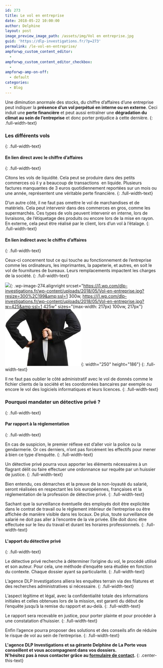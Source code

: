 ```yaml
---
id: 273
title: Le vol en entreprise
date: 2018-05-22 10:00:00
author: Delphine
layout: post
image_preview_image_path: /assets/img/Vol en entreprise.jpg
guid: 'https://dlp-investigations.fr/?p=273'
permalink: /le-vol-en-entreprise/
ampforwp_custom_content_editor:
  -
ampforwp_custom_content_editor_checkbox:
  -
ampforwp-amp-on-off:
  - default
categories:
  - Blog
---
```


Une diminution anormale des stocks, du chiffre d’affaires d’une entreprise peut indiquer la **pr&eacute;sence d’un vol perp&eacute;tu&eacute; en interne ou en externe**. Ceci induit une **perte financi&egrave;re** et peut aussi entra&icirc;ner une **d&eacute;gradation du climat au sein de l’entreprise** et donc porter pr&eacute;judice &agrave; cette derni&egrave;re.
{: .full-width-text}

### Les diff&eacute;rents vols
{: .full-width-text}

#### En lien direct avec le chiffre d’affaires
{: .full-width-text}

Citons les vols de liquidit&eacute;. Cela peut se produire dans des petits commerces o&ugrave; il y a beaucoup de transactions&nbsp; en liquide. Plusieurs factures manquantes de 3 euros quotidiennement report&eacute;es sur un mois ou une ann&eacute;e, repr&eacute;sentent une v&eacute;ritable perte financi&egrave;re.
{: .full-width-text}

D’un autre c&ocirc;t&eacute;, il ne faut pas omettre le vol de marchandises et de mat&eacute;riels. Cela peut intervenir dans des commerces en gros, comme les supermarch&eacute;s. Ces types de vols peuvent intervenir en interne, lors de livraisons, de l’&eacute;tiquetage des produits ou encore lors de la mise en rayon. En externe, cela peut &ecirc;tre r&eacute;alis&eacute; par le client, lors d’un vol &agrave; l’&eacute;talage.
{: .full-width-text}

#### En lien indirect avec le chiffre d’affaires
{: .full-width-text}

Ceux-ci concernent tout ce qui touche au fonctionnement de l’entreprise comme les ordinateurs, les imprimantes, la papeterie, et autres, en soit le vol de fournitures de bureaux. Leurs remplacements impactent les charges de la soci&eacute;t&eacute;.
{: .full-width-text}

![](https://i0.wp.com/dlp-investigations.fr/wp-content/uploads/2018/05/Vol-en-entreprise-300x199.jpg?resize=217%2C144&amp;ssl=1){: .wp-image-274.alignright srcset="https://i1.wp.com/dlp-investigations.fr/wp-content/uploads/2018/05/Vol-en-entreprise.jpg?resize=300%2C199&amp;ssl=1 300w, https://i1.wp.com/dlp-investigations.fr/wp-content/uploads/2018/05/Vol-en-entreprise.jpg?w=425&amp;ssl=1 425w" sizes="(max-width: 217px) 100vw, 217px"}![](/uploads/couteau-dans-le-dos.jpg){: width="250" height="186"}
{: .full-width-text}

Il ne faut pas oublier le c&ocirc;t&eacute; administratif avec le vol de donn&eacute;s comme le fichier clients de la soci&eacute;t&eacute; et les coordonn&eacute;es bancaires par exemple ou encore le vol des logiciels informatiques et leurs licences.
{: .full-width-text}

### Pourquoi mandater un d&eacute;tective priv&eacute; ?
{: .full-width-text}

#### Par rapport &agrave; la r&eacute;glementation
{: .full-width-text}

En cas de suspicion, le premier r&eacute;flexe est d’aller voir la police ou la gendarmerie. Or ces derniers, n’ont pas forc&eacute;ment les effectifs pour mener &agrave; bien ce type d’enqu&ecirc;te.
{: .full-width-text}

Un d&eacute;tective priv&eacute; pourra vous apporter les &eacute;l&eacute;ments n&eacute;cessaires &agrave; un flagrant d&eacute;lit ou faire effectuer une ordonnance sur requ&ecirc;te par un huissier de justice.
{: .full-width-text}

Bien entendu, ces d&eacute;marches et la preuve de la non-loyaut&eacute; du salari&eacute;, seront r&eacute;alis&eacute;es en respectant les lois europ&eacute;ennes, fran&ccedil;aises et la r&eacute;glementation de la profession de d&eacute;tective priv&eacute;.
{: .full-width-text}

Sachant que la surveillance &eacute;ventuelle des employ&eacute;s doit &ecirc;tre explicit&eacute;e dans le contrat de travail ou le r&egrave;glement int&eacute;rieur de l’entreprise ou &ecirc;tre affich&eacute;e de mani&egrave;re visible dans les locaux. De plus, toute surveillance de salari&eacute; ne doit pas aller &agrave; l’encontre de la vie priv&eacute;e. Elle doit donc &ecirc;tre effectu&eacute;e sur le lieu du travail et durant les horaires professionnels.
{: .full-width-text}

#### L'apport du d&eacute;tective priv&eacute;
{: .full-width-text}

Le d&eacute;tective priv&eacute; recherche &agrave; d&eacute;terminer l’origine du vol, le proc&eacute;d&eacute; utilis&eacute; et son auteur. Pour cela, une m&eacute;thode d’enqu&ecirc;te sera &eacute;tudi&eacute;e en fonction du contexte. Chaque dossier ayant sa particularit&eacute;.
{: .full-width-text}

L’agence DLP Investigations alliera les enqu&ecirc;tes terrain via des filatures et des recherches administratives si n&eacute;cessaire.
{: .full-width-text}

L’aspect l&eacute;gitime et l&eacute;gal, avec la confidentialit&eacute; totale des informations initiales et celles obtenues lors de la mission, est garanti du d&eacute;but de l’enqu&ecirc;te jusqu’&agrave; la remise du rapport et au-del&agrave;.
{: .full-width-text}

Le rapport sera recevable en justice, pour porter plainte et pour proc&eacute;der &agrave; une constatation d’huissier.
{: .full-width-text}

Enfin l’agence pourra proposer des solutions et des conseils afin de r&eacute;duire le risque de vol au sein de l’entreprise.
{: .full-width-text}

**L'agence DLP Investigations et sa g&eacute;rante Delphine de La Porte vous conseillent et vous accompagnent dans vos dossiers.**<br>**N'h&eacute;sitez pas &agrave; nous contacter gr&acirc;ce au&nbsp;[formulaire de contact](https://dlp-investigations.fr/#contact).**
{: .center-this-text}